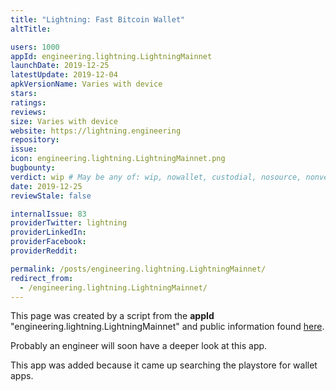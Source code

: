```yaml
---
title: "Lightning: Fast Bitcoin Wallet"
altTitle: 

users: 1000
appId: engineering.lightning.LightningMainnet
launchDate: 2019-12-25
latestUpdate: 2019-12-04
apkVersionName: Varies with device
stars: 
ratings: 
reviews: 
size: Varies with device
website: https://lightning.engineering
repository: 
issue: 
icon: engineering.lightning.LightningMainnet.png
bugbounty: 
verdict: wip # May be any of: wip, nowallet, custodial, nosource, nonverifiable, verifiable, bounty
date: 2019-12-25
reviewStale: false

internalIssue: 83
providerTwitter: lightning
providerLinkedIn: 
providerFacebook: 
providerReddit: 

permalink: /posts/engineering.lightning.LightningMainnet/
redirect_from:
  - /engineering.lightning.LightningMainnet/
---
```



This page was created by a script from the **appId** "engineering.lightning.LightningMainnet" and public
information found
[here](https://play.google.com/store/apps/details?id=engineering.lightning.LightningMainnet).

Probably an engineer will soon have a deeper look at this app.

This app was added because it came up searching the playstore for wallet apps.
